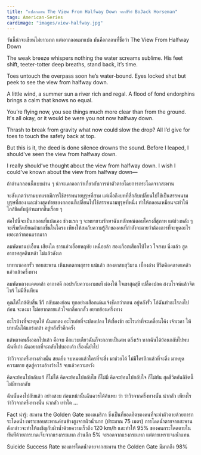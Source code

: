 ```yaml
---
title: "แปลกลอน The View From Halfway Down จากซีรีย์ BoJack Horseman"
tags: American-Series
cardimage: "images/view-halfway.jpg"
---
```


วันนี้น่าจะเขียนไม่ยาวมาก แต่เอากลอนมาแปล มันคือกลอนที่ชื่อว่า The View From Halfway Down

The weak breeze whispers nothing
the water screams sublime.
His feet shift, teeter-totter
deep breaths, stand back, it’s time.

Toes untouch the overpass
soon he’s water-bound.
Eyes locked shut but peek to see
the view from halfway down.

A little wind, a summer sun
a river rich and regal.
A flood of fond endorphins
brings a calm that knows no equal.

You’re flying now, you see things
much more clear than from the ground.
It's all okay, or it would be
were you not now halfway down.

Thrash to break from gravity
what now could slow the drop?
All I’d give for toes to touch
the safety back at top.

But this is it, the deed is done
silence drowns the sound.
Before I leaped, I should've seen
the view from halfway down.

I really should’ve thought about
the view from halfway down.
I wish I could've known about
the view from halfway down—

ถ้าอ่านกลอนนี้แบบผ่าน ๆ น่าจะเดาออกว่าเกี่ยวกับการฆ่าตัวตายโดยการกระโดดจากสะพาน

จะสังเกตว่าสามบทแรกมีการใช้สรรพนายบุรุษที่สาม แต่เมื่อถึงบทที่สี่กลับเปลี่ยนไปใช้เป็นสรรพนามบุรุษที่สอง และช่วงสุดท้ายของกลอนก็เปลี่ยนไปใช้สรรพนามบุรุษที่หนึ่ง ทำให้กลอนเหมือนจะทำให้ใกล้ชิดกับผู้อ่านมากขึ้นเรื่อย ๆ 

ต่อไปนี้จะเป็นกลอนที่แปลเอง ช่วงแรก ๆ จะพยายามรักษาฉันทลักษณ์ตอบโครงสี่สุภาพ แต่ช่วงหลัง ๆ จะเริ่มยัดเยียดคำมากขึ้นในโครง เพียงให้สมกับความรู้สึกของคนที่กำลังจะตายว่าต้องการที่จะพูดอะไรเยอะกว่าตอนแรกมาก

ลมพัดพานบ่เอื้อน เสียงใด
ธารแอ่วเอื่อยหฤทัย เหนื่อยล้า
สองเกือกเสือกไป่ไหว ใจสงบ นิ่งแล้ว
สูดอากาศสุดดินหล้า ไม่แล้วลังเล

บาทาเซออกรั้ว	ขอบสะพาน
เหินหกตกพสุธาร	แน่แล้ว
สองตาสบสุวิมาน	เบื้องล่าง
ชีวิตคิดคลาดแคล้ว	แอ่วแล้วครึ่งทาง

ลมพัดพลางแดดเคล้า	อากาศดี
กอปรกับความงามนที	ผ่องให้	
ใจเขาสุดสุขี	เปลื้องปลด
สงบโรจน์แล้วจิตไซร้	ไม่มีสิ่งเทียม

คุณได้ใกล้ดับสิ้น	ชีวี กลับมองย้อน
ทุกอย่างเสือกเด่นแจ้งชัดกว่าตอน	อยู่หลังรั้ว
โอ้ฉันทำอะไรลงไปก่อน	จะลงมา
ไม่อยากตายแล้วใจเกลือกกลั้ว	อยากย้อนครึ่งทาง

อะไรบ้างที่จะหยุดให้	ฉันตกลง
อะไรเอ่ยที่จะปลดปลง	ให้เชื่องช้า
อะไรเล่าที่จะเคลื่อนโค้ง	เจ้าเวลา
ให้บาทฉันได้แกร่งกล้า	อยู่หลังรั้วอีกครั้ง

แต่พลาดพลั้งออกไปแล้ว	คือจบ
อีกแวบเดียวฉันก็จะกลายเป็นศพ	ตลิ่งเร้า
หากฉันได้ย้อนกลับไปพบ	ฉันที่เก่า
ฉันอยากที่จะกลับไปบอกเค้า	เรื่องนี้ย้ำไป

ว่าวิวจากครึ่งทางล่างนั้น	สยดยิ่ง
จบหมดแล้วใครที่จะชิ่ง	มาช่วยได้
ไม่มีใครอีกแล้วที่จะดิ่ง	มาหยุด ความตาย
สุดสู่ความอ้างว้างไร้	จบแล้วความหวัง

คิดจะย้อนไปกลับแก้	ก็ไม่ได้
คิดจะย้อนไปกลับไข	ก็ไม่มี
คิดจะย้อนไปกลับใจ	ก็ไม่ทัน 
สุดชีวิตอันลิขิตนี้	ไม่มีทางกลับ

ฉันนั้นคงไปลับแล้ว	อย่างสงบ
ก่อนหน้านั้นฉันควรได้ค้นพบ	ว่า
ว่าวิวจากครึ่งทางนั้น	น่ากลัว เพียงไร
ว่าวิวจากครึ่งทางนั้น	น่ากลัว เท่าใด ...

Fact น่ารู้: สะพาน the Golden Gate ของอเมริกา ซึ่งเป็นที่ยอดฮิตของคนที่จะฆ่าตัวตายด้วยการกระโดดน้ำ เพราะขอบสะพานค่อนข้างสูงจากผิวน้ำมาก (ประมาณ 75 เมตร) การโดดน้ำตายจากสะพานดังกล่าวจะทำให้เผชิญกับผิวน้ำด้วยความเร็วถึง 120 km/h และทำให้ 95% ของคนกระโดดตายในทันทีด้วยการบาดเจ็บจากแรงกระแทก ส่วนอีก 5% จะรอดจากแรงกระแทก แต่ตายเพราะจมน้ำแทน 

Suicide Success Rate ของการโดดน้ำตายจากสะพาน the Golden Gate มีมากถึง 98%
